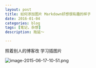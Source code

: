 ```yaml
---
layout: post
title: 如何添加图片 Markdown好想很有趣的样子
date: 2016-01-04
categories: blog
tags: [笔记，杂想]
description: 拖延～

---
```


照着别人的博客改 学习插图片

![image-2015-06-17-10-51.png](http://upload-images.jianshu.io/upload_images/32598-b9ab149f1f314228.png)




